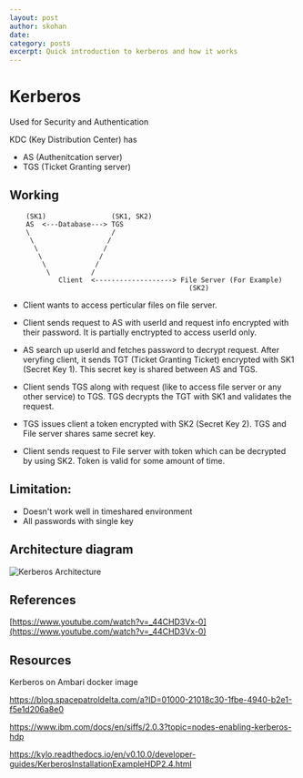 ```yaml
---
layout: post
author: skohan
date: 
category: posts
excerpt: Quick introduction to kerberos and how it works
---
```


# Kerberos

Used for Security and Authentication


KDC (Key Distribution Center) has
- AS (Authenitcation server)
- TGS (Ticket Granting server)


## Working

        (SK1)                (SK1, SK2)
        AS  <---Database---> TGS
        \                    /
         \                  /
          \                /
           \              /
            \            /
             \          /
                Client  <-------------------> File Server (For Example)
                                                (SK2)


- Client wants to access perticular files on file server.

- Client sends request to AS with userId and request info encrypted with their password. It is partially enctrypted to access userId only.

- AS search up userId and fetches password to decrypt request. After veryfing client, it sends TGT (Ticket Granting Ticket) encrypted with SK1 (Secret Key 1). This secret key is shared between AS and TGS.

- Client sends TGS along with request (like to access file server or any other service) to TGS. TGS decrypts the TGT with SK1 and validates the request.

- TGS issues client a token encrypted with SK2 (Secret Key 2).
TGS and File server shares same secret key.

- Client sends request to File server with token which can be decrypted by using SK2. Token is valid for some amount of time.



## Limitation:

- Doesn&#x27;t work well in timeshared environment
- All passwords with single key


## Architecture diagram
<!-- ![Kerberos Architecture](./assets/images/kerberos.jpg) -->
![Kerberos Architecture](https://media.geeksforgeeks.org/wp-content/uploads/20190711134228/Capture6663.jpg)

## References

[https://www.youtube.com/watch?v=_44CHD3Vx-0](https://www.youtube.com/watch?v=_44CHD3Vx-0)



## Resources


Kerberos on Ambari docker image 

https://blog.spacepatroldelta.com/a?ID=01000-21018c30-1fbe-4940-b2e1-f5e1d206a8e0

https://www.ibm.com/docs/en/siffs/2.0.3?topic=nodes-enabling-kerberos-hdp

https://kylo.readthedocs.io/en/v0.10.0/developer-guides/KerberosInstallationExampleHDP2.4.html
